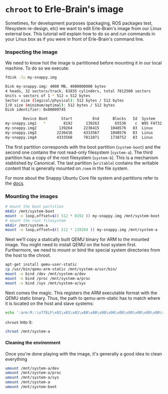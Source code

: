 # `chroot` to Erle-Brain's image

Sometimes, for development purposes (packaging, ROS packages test, filesystem re-design, etc) we want to edit Erle-Brain's image from our Linux external box. This tutorial will explain how to do so and run commands in your Linux box as if you were in front of Erle-Brain's command line.

### Inspecting the image

We need to know hot the image is partitioned before mounting it in our local machine. To do so we execute:
```bash
fdisk -lu my-snappy.img

Disk my-snappy.img: 4000 MB, 4000000000 bytes
4 heads, 32 sectors/track, 61035 cylinders, total 7812500 sectors
Units = sectors of 1 * 512 = 512 bytes
Sector size (logical/physical): 512 bytes / 512 bytes
I/O size (minimum/optimal): 512 bytes / 512 bytes
Disk identifier: 0x00009745

        Device Boot      Start         End      Blocks   Id  System
my-snappy.img1   *        8192      139263       65536    c  W95 FAT32 (LBA)
my-snappy.img2          139264     2236415     1048576   83  Linux
my-snappy.img3         2236416     4333567     1048576   83  Linux
my-snappy.img4         4333568     7811071     1738752   83  Linux

```

The first partition corresponds with the boot partition (`system-boot`) and the second one contains the root read-only filesystem (`system-a`). The third partition has a copy of the root filesystem (`system-b`). This is a mechanism stablished by Canonical.
The last partition (`writable`) contains the writable content that is generally mounted on `/oem` in the file system.

For more about the Snappy Ubuntu Core file system and partitions refer to the [docs](https://developer.ubuntu.com/en/snappy/guides/filesystem-layout/).

### Mounting the images

```bash
# mount the boot partition
mkdir /mnt/system-boot
mount -o loop,offset=$(( 512 * 8192 )) my-snappy.img /mnt/system-boot
# mount the root filesystem
mkdir /mnt/system-a
mount -o loop,offset=$(( 512 * 139264 )) my-snappy.img /mnt/system-a
```
Next we’ll copy a statically built QEMU binary for ARM to the mounted image. You might need to install QEMU on the host system first. Furthermore, we need to mount or bind the special system directories from the host to the chroot.

```bash
apt-get install qemu-user-static
cp /usr/bin/qemu-arm-static /mnt/system-a/usr/bin/
mount -o bind /dev /mnt/system-a/dev
mount -o bind /proc /mnt/system-a/proc
mount -o bind /sys /mnt/system-a/sys

```

Next comes the magic. This registers the ARM executable format with the QEMU static binary. Thus, the path to qemu-arm-static has to match where it is located on the host and slave systems:

```bash
echo ':arm:M::\x7fELF\x01\x01\x01\x00\x00\x00\x00\x00\x00\x00\x00\x00\x02\x00\x28\x00:\xff\xff\xff\xff\xff\xff\xff\x00\xff\xff\xff\xff\xff\xff\xff\xff\xfe\xff\xff\xff:/usr/bin/qemu-arm-static:' > /proc/sys/fs/binfmt_misc/register
```

`chroot` into it:
```bash
chroot /mnt/system-a
```

#### Cleaning the environment

Once you're done playing with the image, it's generally a good idea to clean everything
```bash
umount /mnt/system-a/dev
umount /mnt/system-a/proc
umount /mnt/system-a/sys
umount /mnt/system-a
umount /mnt/system-boot
```


